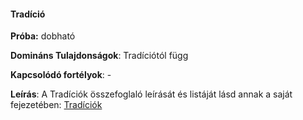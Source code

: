 #### Tradíció

**Próba:** dobható

**Domináns Tulajdonságok**: Tradíciótól függ

**Kapcsolódó fortélyok**: -

**Leírás**: A Tradíciók összefoglaló leírását és listáját lásd annak a saját fejezetében: [Tradíciók](050_tradiciok.md)
